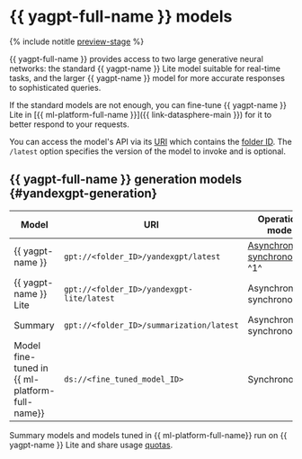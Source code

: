 # {{ yagpt-full-name }} models

{% include notitle [preview-stage](../../_includes/yandexgpt/preview.md) %}

{{ yagpt-full-name }} provides access to two large generative neural networks: the standard {{ yagpt-name }} Lite model suitable for real-time tasks, and the larger {{ yagpt-name }} model for more accurate responses to sophisticated queries.

If the standard models are not enough, you can fine-tune {{ yagpt-name }} Lite in [{{ ml-platform-full-name }}]({{ link-datasphere-main }}) for it to better respond to your requests.

You can access the model's API via its [URI](https://en.wikipedia.org/wiki/URI) which contains the [folder ID](../../resource-manager/operations/folder/get-id.md). The `/latest` option specifies the version of the model to invoke and is optional.

## {{ yagpt-full-name }} generation models {#yandexgpt-generation}

| Model | URI | Operation mode |
|---|---|---|
| {{ yagpt-name }} | `gpt://<folder_ID>/yandexgpt/latest` | [Asynchronous, synchronous](./index.md#working-mode) ^1^ |
| {{ yagpt-name }} Lite | `gpt://<folder_ID>/yandexgpt-lite/latest` | Asynchronous, synchronous |
| Summary | `gpt://<folder_ID>/summarization/latest` | Asynchronous, synchronous |
| Model fine-tuned in {{ ml-platform-full-name}} | `ds://<fine_tuned_model_ID>` | Synchronous |

Summary models and models tuned in {{ ml-platform-full-name}} run on {{ yagpt-name }} Lite and share usage [quotas](./limits.md#quotas).
